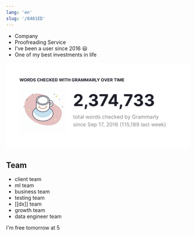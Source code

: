 ```yaml
---
lang: 'en'
slug: '/8481ED'
---
```


- Company
- Proofreading Service
- I've been a user since 2016 😃
- One of my best investments in life

![My Grammarly Stat as of Oct 10, 2022](../assets/A0AC57.png)

## Team

- client team
- ml team
- business team
- testing team
- [[dx]] team
- growth team
- data engineer team

I'm free tomorrow at 5

